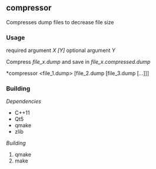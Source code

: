 ## compressor

Compresses dump files to decrease file size

### Usage
*<X>* required argument *X*
*[Y]* optional argument *Y*

Compress *file_x.dump* and save in *file_x.compressed.dump*

*compressor <file_1.dump> [file_2.dump [file_3.dump [...]]]


### Building

*Dependencies*

- C++11
- Qt5
- qmake
- zlib

*Building*

1. qmake
2. make